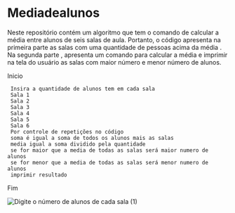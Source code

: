 # Mediadealunos
Neste repositório contém um algoritmo que tem o comando de calcular a média entre alunos de seis salas de aula. Portanto, o código apresenta na primeira parte  as salas com uma quantidade de pessoas acima da média . Na segunda parte , apresenta um comando para calcular a média e imprimir na tela do usuário as salas com maior número e menor número de alunos.

     
  Inicio
    
     Insira a quantidade de alunos tem em cada sala
     Sala 1
     Sala 2
     Sala 3
     Sala 4
     Sala 5
     Sala 6
     Por controle de repetições no código
     soma é igual a soma de todos os alunos mais as salas
     media igual a soma dividido pela quantidade
     se for maior que a media de todas as salas será maior numero de alunos
     se for menor que a media de todas as salas será menor numero de alunos
     imprimir resultado

   Fim
   
![Digite o número de alunos de cada sala (1)](https://user-images.githubusercontent.com/99374140/173208403-6f13c269-5de3-4b42-bc04-09d7f91a58d1.jpg)

